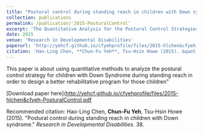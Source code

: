 ```yaml
---
title: "Postural control during standing reach in children with Down syndrome"
collection: publications
permalink: /publication/'2015-PosturalControl'
excerpt: 'The Quantitative Analysis for the Postural Control Strategies in Children with Down Syndrome'
date: 2015
venue: 'Research in Developmental Disabilities'
paperurl: 'http://yehcf.github.io/cfyehprofile/files/2015-hlchen&cfyeh-PosturalControl.pdf'
citation: 'Hao-Ling Chen, **Chun-Fu Yeh**, Tsu-Hsin Howe (2015). &quot;Postural control during standing reach in children with Down syndrome.&quot; <i>Research in Developmental Disabilities</i>. 38.'
---
```

This paper is about using quantitative methods to analyze the postural control strategy for children with Down Syndrome during standing reach in order to design a better rehabilitative program for those children"

[Download paper here](http://yehcf.github.io/cfyehprofile/files/2015-hlchen&cfyeh-PosturalControl.pdf

Recommended citation: Hao-Ling Chen, **Chun-Fu Yeh**, Tsu-Hsin Howe (2015). &quot;Postural control during standing reach in children with Down syndrome.&quot; <i>Research in Developmental Disabilities</i>. 38.
